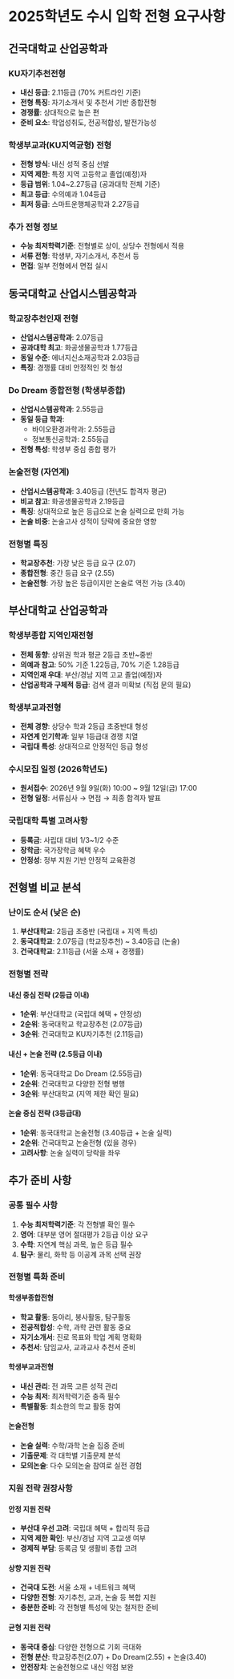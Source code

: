 # 2025학년도 수시 입학 전형 요구사항

## 건국대학교 산업공학과

### KU자기추천전형
- **내신 등급**: 2.11등급 (70% 커트라인 기준)
- **전형 특징**: 자기소개서 및 추천서 기반 종합전형
- **경쟁률**: 상대적으로 높은 편
- **준비 요소**: 학업성취도, 전공적합성, 발전가능성

### 학생부교과(KU지역균형) 전형  
- **전형 방식**: 내신 성적 중심 선발
- **지역 제한**: 특정 지역 고등학교 졸업(예정)자
- **등급 범위**: 1.04~2.27등급 (공과대학 전체 기준)
- **최고 등급**: 수의예과 1.04등급
- **최저 등급**: 스마트운행체공학과 2.27등급

### 추가 전형 정보
- **수능 최저학력기준**: 전형별로 상이, 상당수 전형에서 적용
- **서류 전형**: 학생부, 자기소개서, 추천서 등
- **면접**: 일부 전형에서 면접 실시

## 동국대학교 산업시스템공학과

### 학교장추천인재 전형
- **산업시스템공학과**: 2.07등급
- **공과대학 최고**: 화공생물공학과 1.77등급  
- **동일 수준**: 에너지신소재공학과 2.03등급
- **특징**: 경쟁률 대비 안정적인 컷 형성

### Do Dream 종합전형 (학생부종합)
- **산업시스템공학과**: 2.55등급
- **동일 등급 학과**: 
  - 바이오환경과학과: 2.55등급
  - 정보통신공학과: 2.55등급
- **전형 특성**: 학생부 중심 종합 평가

### 논술전형 (자연계)
- **산업시스템공학과**: 3.40등급 (전년도 합격자 평균)
- **비교 참고**: 화공생물공학과 2.19등급
- **특징**: 상대적으로 높은 등급으로 논술 실력으로 만회 가능
- **논술 비중**: 논술고사 성적이 당락에 중요한 영향

### 전형별 특징
- **학교장추천**: 가장 낮은 등급 요구 (2.07)
- **종합전형**: 중간 등급 요구 (2.55)  
- **논술전형**: 가장 높은 등급이지만 논술로 역전 가능 (3.40)

## 부산대학교 산업공학과

### 학생부종합 지역인재전형
- **전체 동향**: 상위권 학과 평균 2등급 초반~중반
- **의예과 참고**: 50% 기준 1.22등급, 70% 기준 1.28등급
- **지역인재 우대**: 부산/경남 지역 고교 졸업(예정)자
- **산업공학과 구체적 등급**: 검색 결과 미확보 (직접 문의 필요)

### 학생부교과전형  
- **전체 경향**: 상당수 학과 2등급 초중반대 형성
- **자연계 인기학과**: 일부 1등급대 경쟁 치열
- **국립대 특성**: 상대적으로 안정적인 등급 형성

### 수시모집 일정 (2026학년도)
- **원서접수**: 2026년 9월 9일(화) 10:00 ~ 9월 12일(금) 17:00
- **전형 일정**: 서류심사 → 면접 → 최종 합격자 발표

### 국립대학 특별 고려사항
- **등록금**: 사립대 대비 1/3~1/2 수준
- **장학금**: 국가장학금 혜택 우수
- **안정성**: 정부 지원 기반 안정적 교육환경

## 전형별 비교 분석

### 난이도 순서 (낮은 순)
1. **부산대학교**: 2등급 초중반 (국립대 + 지역 특성)
2. **동국대학교**: 2.07등급 (학교장추천) ~ 3.40등급 (논술)
3. **건국대학교**: 2.11등급 (서울 소재 + 경쟁률)

### 전형별 전략

#### 내신 중심 전략 (2등급 이내)
- **1순위**: 부산대학교 (국립대 혜택 + 안정성)
- **2순위**: 동국대학교 학교장추천 (2.07등급)
- **3순위**: 건국대학교 KU자기추천 (2.11등급)

#### 내신 + 논술 전략 (2.5등급 이내)  
- **1순위**: 동국대학교 Do Dream (2.55등급)
- **2순위**: 건국대학교 다양한 전형 병행
- **3순위**: 부산대학교 (지역 제한 확인 필요)

#### 논술 중심 전략 (3등급대)
- **1순위**: 동국대학교 논술전형 (3.40등급 + 논술 실력)
- **2순위**: 건국대학교 논술전형 (있을 경우)
- **고려사항**: 논술 실력이 당락을 좌우

## 추가 준비 사항

### 공통 필수 사항
1. **수능 최저학력기준**: 각 전형별 확인 필수
2. **영어**: 대부분 영어 절대평가 2등급 이상 요구
3. **수학**: 자연계 핵심 과목, 높은 등급 필수
4. **탐구**: 물리, 화학 등 이공계 과목 선택 권장

### 전형별 특화 준비

#### 학생부종합전형
- **학교 활동**: 동아리, 봉사활동, 탐구활동
- **전공적합성**: 수학, 과학 관련 활동 중요
- **자기소개서**: 진로 목표와 학업 계획 명확화
- **추천서**: 담임교사, 교과교사 추천서 준비

#### 학생부교과전형  
- **내신 관리**: 전 과목 고른 성적 관리
- **수능 최저**: 최저학력기준 충족 필수
- **특별활동**: 최소한의 학교 활동 참여

#### 논술전형
- **논술 실력**: 수학/과학 논술 집중 준비
- **기출문제**: 각 대학별 기출문제 분석
- **모의논술**: 다수 모의논술 참여로 실전 경험

### 지원 전략 권장사항

#### 안정 지원 전략
- **부산대 우선 고려**: 국립대 혜택 + 합리적 등급
- **지역 제한 확인**: 부산/경남 지역 고교생 여부
- **경제적 부담**: 등록금 및 생활비 종합 고려

#### 상향 지원 전략  
- **건국대 도전**: 서울 소재 + 네트워크 혜택
- **다양한 전형**: 자기추천, 교과, 논술 등 복합 지원
- **충분한 준비**: 각 전형별 특성에 맞는 철저한 준비

#### 균형 지원 전략
- **동국대 중심**: 다양한 전형으로 기회 극대화
- **전형 분산**: 학교장추천(2.07) + Do Dream(2.55) + 논술(3.40)
- **안전장치**: 논술전형으로 내신 약점 보완